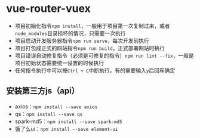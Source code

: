 # vue-router-vuex

- 项目初始化指令`npm install`，一般用于项目第一次复制过来，或者`node_modules`目录损坏的情况，只需要一次执行
- 项目启动开发服务器指令`npm run serve`，每次开发前执行
- 项目打包成正式的网站指令`npm run build`，正式部署网站时执行
- 项目错误自动修复指令（必须是可修复的指令）`npm run lint --fix`，一般是项目初始状态需要统一设置的时候执行
- 任何指令执行中可以按`Ctrl + C`中断执行，有的需要输入`y`后回车确定

## 安装第三方js（api）

- axios：`npm install --save axios`
- qs：`npm install --save qs`
- spark-md5：`npm install --save spark-md5`
- 饿了么ui：`npm install --save element-ui`
